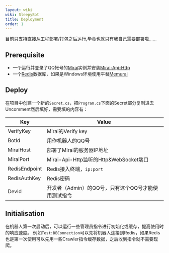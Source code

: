 ```yaml
---
layout: wiki
wiki: SleepyBot
title: Deployment
order: 1
---
```


目前只支持直接从工程部署/打包之后运行,毕竟也就只有我自己需要部署啦……

## Prerequisite

- 一个运行并登录了QQ帐号的[Mirai](https://github.com/mamoe/mirai)实例并安装[Mirai-Api-Http](https://github.com/project-mirai/mirai-api-http)
- 一个[Redis](https://redis.io/)数据库，如果是Windows环境使用平替[Memurai](https://www.memurai.com/)

## Deploy

在项目中创建一个新的`Secret.cs`，把`Program.cs`下面的Secret部分复制进去Uncomment然后填好，需要填的内容有：

|Key|Value|
|---|-----|
|VerifyKey|Mirai的Verify key|
|BotId|用作机器人的QQ号|
|MiraiHost|部署了Mirai的服务器IP地址|
|MiraiPort|Mirai-Api-Http监听的Http&WebSocket端口|
|RedisEndpoint|Redis接入终端，`ip:port`|
|RedisAuthKey|Redis密码|
|DevId|开发者（Admin）的QQ号，只有这个QQ号才能使用测试指令|

## Initialisation

在机器人第一次启动后，可以运行一些管理员指令进行初始化或缓存，提高使用时的响应速度。
例如`Test:DBConnection`可以先将机器人连接到Redis，如果Redis也是第一次使用可以先用一些Crawler指令缓存数据，之后收到指令就不需要现爬。
